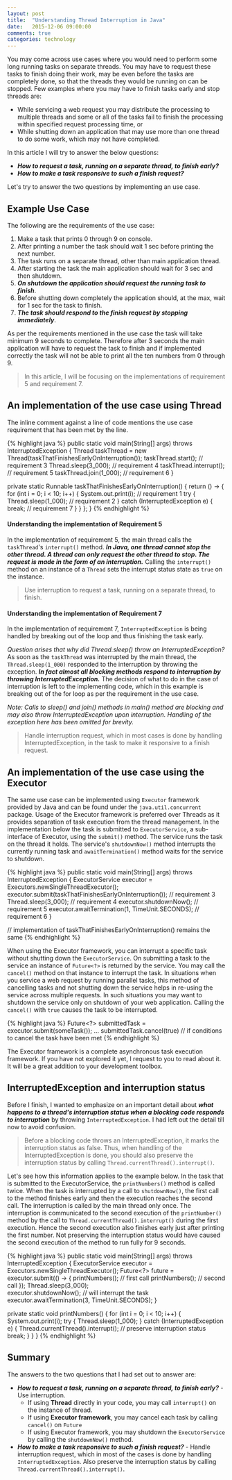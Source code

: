 ```yaml
---
layout: post
title:  "Understanding Thread Interruption in Java"
date:   2015-12-06 09:00:00
comments: true
categories: technology
---
```


You may come across use cases where you would need to perform some long running tasks on separate threads. 
You may have to request these tasks to finish doing their work, may be even before the tasks are completely 
done, so that the threads they would be running on can be stopped. Few examples where you may have to finish 
tasks early and stop threads are:
 
* While servicing a web request you may distribute the processing to multiple threads and some or all of 
the tasks fail to finish the processing within specified request processing time, or 
* While shutting down an application that may use more than one thread to do some work, which may not have 
completed.

In this article I will try to answer the below questions:

* ___How to request a task, running on a separate thread, to finish early?___
* ___How to make a task responsive to such a finish request?___

Let's try to answer the two questions by implementing an use case.

## Example Use Case
The following are the requirements of the use case:

1. Make a task that prints 0 through 9 on console.
2. After printing a number the task should wait 1 sec before printing the next number.
3. The task runs on a separate thread, other than main application thread.
4. After starting the task the main application should wait for 3 sec and then shutdown. 
5. ___On shutdown the application should request the running task to finish___.
6. Before shutting down completely the application should, at the max, wait for 1 sec for the task to finish.
7. ___The task should respond to the finish request by stopping immediately___.

As per the requirements mentioned in the use case the task will take minimum 9 seconds to complete. Therefore 
after 3 seconds the main application will have to request the task to finish and if implemented correctly the 
task will not be able to print all the ten numbers from 0 through 9.

> In this article, I will be focusing on the implementations of requirement 5 and requirement 7.

## An implementation of the use case using Thread
The inline comment against a line of code mentions the use case requirement that has been met by the line. 
 
{% highlight java %}
public static void main(String[] args) throws InterruptedException {
    Thread taskThread = new Thread(taskThatFinishesEarlyOnInterruption());
    taskThread.start();      // requirement 3
    Thread.sleep(3_000);     // requirement 4
    taskThread.interrupt();  // requirement 5
    taskThread.join(1_000);  // requirement 6
}

private static Runnable taskThatFinishesEarlyOnInterruption() {
    return () -> {
        for (int i = 0; i < 10; i++) {
            System.out.print(i);      // requirement 1
            try {
                Thread.sleep(1_000);  // requirement 2
            } catch (InterruptedException e) {
                break;                // requirement 7
            }
        }
    };
}
{% endhighlight %} 

#### Understanding the implementation of Requirement 5
In the implementation of requirement 5, the main thread calls the `taskThread`'s `interrupt()` method. ___In Java, 
one thread cannot stop the other thread. A thread can only request the other thread to stop. The request 
is made in the form of an interruption.___ Calling the `interrupt()` method on an instance of a `Thread` sets 
the interrupt status state as `true` on the instance.

> Use interruption to request a task, running on a separate thread, to finish.

#### Understanding the implementation of Requirement 7
In the implementation of requirement 7, `InterruptedException` is being handled by breaking out of the loop and 
thus finishing the task early. 

*Question arises that why did Thread.sleep() throw an 
InterruptedException?* As soon as the `taskThread` was interrupted by the main 
thread, the `Thread.sleep(1_000)` responded to the interruption by throwing the exception. 
___In fact almost all blocking methods respond to interruption by throwing InterruptedException.___ 
The decision of what to do in the case of interruption is left to the implementing code, which in this 
example is breaking out of the for loop as per the requirement in the use case.

*Note: Calls to sleep() and join() methods in main() method are blocking and may also throw InterruptedException 
upon interruption. Handling of the exception here has been omitted for brevity.*

> Handle interruption request, which in most cases is done by handling InterruptedException, in the task to 
make it responsive to a finish request.

## An implementation of the use case using the Executor
The same use case can be implemented using `Executor` framework provided by Java and can be found under the 
`java.util.concurrent` package. Usage of the Executor framework is preferred over Threads as it provides 
separation of task execution from the thread management. In the implementation below the task is submitted to 
`ExecutorService`, a sub-interface of Executor, using the `submit()` method. The service runs the 
task on the thread it holds. The service's `shutdownNow()` method interrupts the currently running 
task and `awaitTermination()` method waits for the service to shutdown.

{% highlight java %}
public static void main(String[] args) throws InterruptedException {
    ExecutorService executor = Executors.newSingleThreadExecutor();
    executor.submit(taskThatFinishesEarlyOnInterruption());  // requirement 3
    Thread.sleep(3_000);                                     // requirement 4
    executor.shutdownNow();                                  // requirement 5
    executor.awaitTermination(1, TimeUnit.SECONDS);          // requirement 6
}

// implementation of taskThatFinishesEarlyOnInterruption() remains the same
{% endhighlight %}

When using the Executor framework, you can interrupt a specific task without shutting down the 
`ExecutorService`. On submitting a task to the service an instance of `Future<?>` is returned by 
the service. You may call the `cancel()` method on that instance to interrupt the task. 
In situations when you service a web request by running parallel tasks, this method of cancelling tasks 
and not shutting down the service helps in re-using the service across multiple requests. In such 
situations you may want to shutdown the service only on shutdown of your web application. Calling the 
`cancel()` with `true` causes the task to be interrupted. 

{% highlight java %}
Future<?> submittedTask = executor.submit(someTask());
...
submittedTask.cancel(true) // if conditions to cancel the task have been met
{% endhighlight %}

The Executor framework is a complete asynchronous task execution framework. If you have not explored it 
yet, I request to you to read about it. It will be a great addition to your development toolbox. 

## InterruptedException and interruption status
Before I finish, I wanted to emphasize on an important detail about ___what happens to a thread's interruption 
status when a blocking code responds to interruption___ by throwing `InterruptedException`. I had left out the 
detail till now to avoid confusion. 

> Before a blocking code throws an InterruptedException, it marks the interruption status as false. Thus, when 
handling of the InterruptedException is done, you should also preserve the interruption status by calling 
`Thread.currentThread().interrupt()`.

Let's see how this information applies to the example below. In the task that is submitted to the ExecutorService, 
the `printNumbers()` method is called twice. When the task is interrupted by a call to `shutdownNow()`, the 
first call to the method finishes early and then the execution reaches the second call. The interruption is called 
by the main thread only once. The interruption is communicated to the second execution of the `printNumber()` method 
by the call to `Thread.currentThread().interrupt()` during the first execution. Hence the second execution also 
finishes early just after printing the first number. Not preserving the interruption status would have caused 
the second execution of the method to run fully for 9 seconds.

{% highlight java %}
public static void main(String[] args) throws InterruptedException {
    ExecutorService executor = Executors.newSingleThreadExecutor();
    Future<?> future = executor.submit(() -> {
        printNumbers(); // first call
        printNumbers(); // second call
    });
    Thread.sleep(3_000);                                     
    executor.shutdownNow();  // will interrupt the task
    executor.awaitTermination(3, TimeUnit.SECONDS);
}

private static void printNumbers() {
    for (int i = 0; i < 10; i++) {
        System.out.print(i);
        try {
            Thread.sleep(1_000);
        } catch (InterruptedException e) {
            Thread.currentThread().interrupt(); // preserve interruption status
            break;
        }
    }
}
{% endhighlight %}


## Summary
The answers to the two questions that I had set out to answer are:
  
* ___How to request a task, running on a separate thread, to finish early?___ - Use interruption. 
    * If using __Thread__ directly in your code, you may call `interrupt()` on the instance of thread.
    * If using __Executor framework__, you may cancel each task by calling `cancel()` on `Future` 
    * If using Executor framework, you may shutdown the `ExecutorService` by calling the `shutdownNow()` method.
* ___How to make a task responsive to such a finish request?___ - Handle interruption request, which in 
most of the cases is done by handling `InterruptedException`. Also preserve the interruption status by calling 
`Thread.currentThread().interrupt()`.

